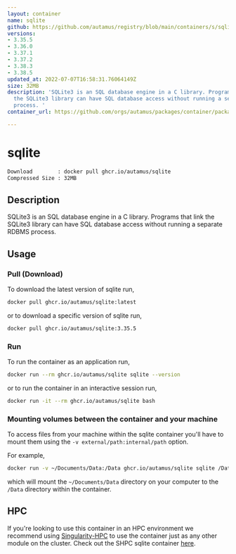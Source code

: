 ```yaml
---
layout: container
name: sqlite
github: https://github.com/autamus/registry/blob/main/containers/s/sqlite/spack.yaml
versions:
- 3.35.5
- 3.36.0
- 3.37.1
- 3.37.2
- 3.38.3
- 3.38.5
updated_at: 2022-07-07T16:58:31.76064149Z
size: 32MB
description: 'SQLite3 is an SQL database engine in a C library. Programs that link
  the SQLite3 library can have SQL database access without running a separate RDBMS
  process. '
container_url: https://github.com/orgs/autamus/packages/container/package/sqlite

---
```

# sqlite
```bash 
Download        : docker pull ghcr.io/autamus/sqlite
Compressed Size : 32MB
```

## Description
SQLite3 is an SQL database engine in a C library. Programs that link the SQLite3 library can have SQL database access without running a separate RDBMS process. 

## Usage
### Pull (Download)
To download the latest version of sqlite run,

```bash
docker pull ghcr.io/autamus/sqlite:latest
```

or to download a specific version of sqlite run,

```bash
docker pull ghcr.io/autamus/sqlite:3.35.5
```
### Run
To run the container as an application run,
```bash
docker run --rm ghcr.io/autamus/sqlite sqlite --version
```

or to run the container in an interactive session run,
```bash
docker run -it --rm ghcr.io/autamus/sqlite bash
```

### Mounting volumes between the container and your machine
To access files from your machine within the sqlite container you'll have to mount them using the `-v external/path:internal/path` option.

For example,
```bash
docker run -v ~/Documents/Data:/Data ghcr.io/autamus/sqlite sqlite /Data/myData.csv
```
which will mount the `~/Documents/Data` directory on your computer to the `/Data` directory within the container.

## HPC
If you're looking to use this container in an HPC environment we recommend using [Singularity-HPC](https://singularity-hpc.readthedocs.io) to use the container just as any other module on the cluster. Check out the SHPC sqlite container [here](https://singularityhub.github.io/singularity-hpc/r/ghcr.io-autamus-sqlite/).